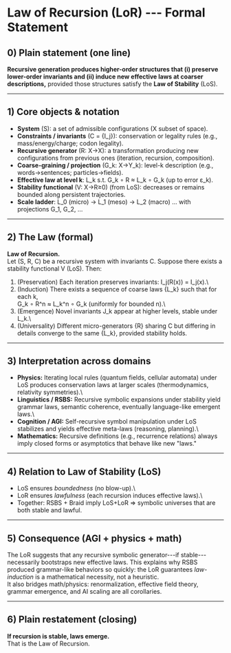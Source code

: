 # Law of Recursion (LoR) --- Formal Statement

## 0) Plain statement (one line)

**Recursive generation produces higher-order structures that (i)
preserve lower-order invariants and (ii) induce new effective laws at
coarser descriptions,** provided those structures satisfy the **Law of
Stability** (LoS).

------------------------------------------------------------------------

## 1) Core objects & notation

-   **System** (S): a set of admissible configurations (X subset of
    space).
-   **Constraints / invariants** (C = {I_j}): conservation or legality
    rules (e.g., mass/energy/charge; codon legality).
-   **Recursive generator** (R: X→X): a transformation producing new
    configurations from previous ones (iteration, recursion,
    composition).
-   **Coarse-graining / projection** (G_k: X→Y_k): level-k description
    (e.g., words→sentences; particles→fields).
-   **Effective law at level k**: L_k s.t. G_k ∘ R ≈ L_k ∘ G_k (up to
    error ε_k).
-   **Stability functional** (V: X→R≥0) (from LoS): decreases or remains
    bounded along persistent trajectories.
-   **Scale ladder**: L_0 (micro) → L_1 (meso) → L_2 (macro) ... with
    projections G_1, G_2, ...

------------------------------------------------------------------------

## 2) The Law (formal)

**Law of Recursion.**\
Let (S, R, C) be a recursive system with invariants C. Suppose there
exists a stability functional V (LoS). Then:

1.  (Preservation) Each iteration preserves invariants: I_j(R(x)) =
    I_j(x).\
2.  (Induction) There exists a sequence of coarse laws {L_k} such that
    for each k,\
    G_k ∘ R\^n ≈ L_k\^n ∘ G_k (uniformly for bounded n).\
3.  (Emergence) Novel invariants J_k appear at higher levels, stable
    under L_k.\
4.  (Universality) Different micro-generators {R} sharing C but
    differing in details converge to the same {L_k}, provided stability
    holds.

------------------------------------------------------------------------

## 3) Interpretation across domains

-   **Physics:** Iterating local rules (quantum fields, cellular
    automata) under LoS produces conservation laws at larger scales
    (thermodynamics, relativity symmetries).\
-   **Linguistics / RSBS:** Recursive symbolic expansions under
    stability yield grammar laws, semantic coherence, eventually
    language-like emergent laws.\
-   **Cognition / AGI:** Self-recursive symbol manipulation under LoS
    stabilizes and yields effective meta-laws (reasoning, planning).\
-   **Mathematics:** Recursive definitions (e.g., recurrence relations)
    always imply closed forms or asymptotics that behave like new
    "laws."

------------------------------------------------------------------------

## 4) Relation to Law of Stability (LoS)

-   LoS ensures *boundedness* (no blow-up).\
-   LoR ensures *lawfulness* (each recursion induces effective laws).\
-   Together: RSBS + Braid imply LoS+LoR ⇒ symbolic universes that are
    both stable and lawful.

------------------------------------------------------------------------

## 5) Consequence (AGI + physics + math)

The LoR suggests that any recursive symbolic generator---if
stable---necessarily bootstraps new effective laws. This explains why
RSBS produced grammar-like behaviors so quickly: the LoR guarantees
*law-induction* is a mathematical necessity, not a heuristic.\
It also bridges math/physics: renormalization, effective field theory,
grammar emergence, and AI scaling are all corollaries.

------------------------------------------------------------------------

## 6) Plain restatement (closing)

**If recursion is stable, laws emerge.**\
That is the Law of Recursion.
